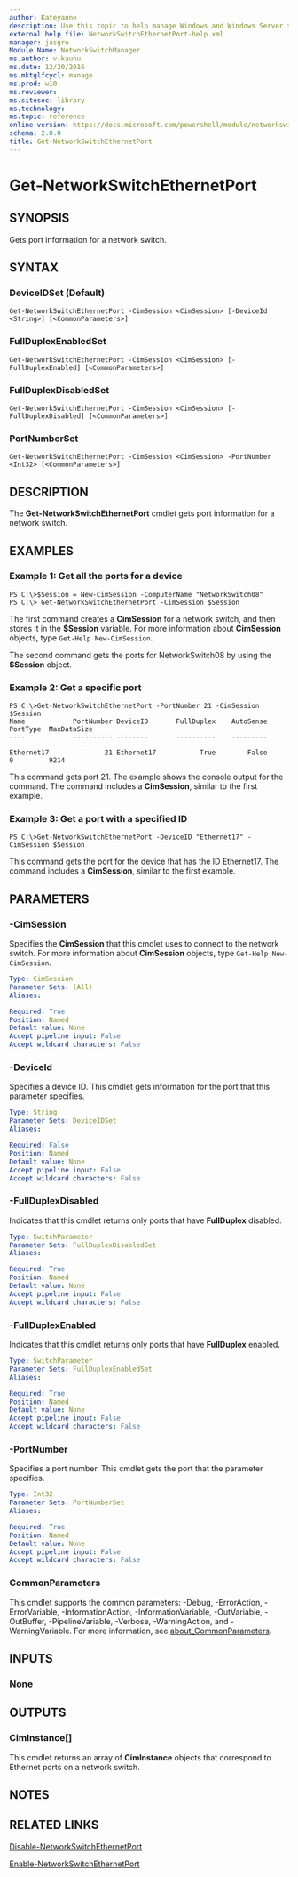 ```yaml
---
author: Kateyanne
description: Use this topic to help manage Windows and Windows Server technologies with Windows PowerShell.
external help file: NetworkSwitchEthernetPort-help.xml
manager: jasgro
Module Name: NetworkSwitchManager
ms.author: v-kaunu
ms.date: 12/20/2016
ms.mktglfcycl: manage
ms.prod: w10
ms.reviewer: 
ms.sitesec: library
ms.technology: 
ms.topic: reference
online version: https://docs.microsoft.com/powershell/module/networkswitchmanager/get-networkswitchethernetport?view=windowsserver2016-ps&wt.mc_id=ps-gethelp
schema: 2.0.0
title: Get-NetworkSwitchEthernetPort
---
```


# Get-NetworkSwitchEthernetPort

## SYNOPSIS
Gets port information for a network switch.

## SYNTAX

### DeviceIDSet (Default)
```
Get-NetworkSwitchEthernetPort -CimSession <CimSession> [-DeviceId <String>] [<CommonParameters>]
```

### FullDuplexEnabledSet
```
Get-NetworkSwitchEthernetPort -CimSession <CimSession> [-FullDuplexEnabled] [<CommonParameters>]
```

### FullDuplexDisabledSet
```
Get-NetworkSwitchEthernetPort -CimSession <CimSession> [-FullDuplexDisabled] [<CommonParameters>]
```

### PortNumberSet
```
Get-NetworkSwitchEthernetPort -CimSession <CimSession> -PortNumber <Int32> [<CommonParameters>]
```

## DESCRIPTION
The **Get-NetworkSwitchEthernetPort** cmdlet gets port information for a network switch.

## EXAMPLES

### Example 1: Get all the ports for a device
```
PS C:\>$Session = New-CimSession -ComputerName "NetworkSwitch08"
PS C:\> Get-NetworkSwitchEthernetPort -CimSession $Session
```

The first command creates a **CimSession** for a network switch, and then stores it in the **$Session** variable.
For more information about **CimSession** objects, type `Get-Help New-CimSession`.

The second command gets the ports for NetworkSwitch08 by using the **$Session** object.

### Example 2: Get a specific port
```
PS C:\>Get-NetworkSwitchEthernetPort -PortNumber 21 -CimSession $Session
Name            PortNumber DeviceID       FullDuplex    AutoSense     PortType  MaxDataSize
----            ---------- --------       ----------    ---------     --------  -----------
Ethernet17              21 Ethernet17           True        False            0         9214
```

This command gets port 21.
The example shows the console output for the command.
The command includes a **CimSession**, similar to the first example.

### Example 3: Get a port with a specified ID
```
PS C:\>Get-NetworkSwitchEthernetPort -DeviceID "Ethernet17" -CimSession $Session
```

This command gets the port for the device that has the ID Ethernet17.
The command includes a **CimSession**, similar to the first example.

## PARAMETERS

### -CimSession
Specifies the **CimSession** that this cmdlet uses to connect to the network switch.
For more information about **CimSession** objects, type `Get-Help New-CimSession`.

```yaml
Type: CimSession
Parameter Sets: (All)
Aliases: 

Required: True
Position: Named
Default value: None
Accept pipeline input: False
Accept wildcard characters: False
```

### -DeviceId
Specifies a device ID.
This cmdlet gets information for the port that this parameter specifies.

```yaml
Type: String
Parameter Sets: DeviceIDSet
Aliases: 

Required: False
Position: Named
Default value: None
Accept pipeline input: False
Accept wildcard characters: False
```

### -FullDuplexDisabled
Indicates that this cmdlet returns only ports that have **FullDuplex** disabled.

```yaml
Type: SwitchParameter
Parameter Sets: FullDuplexDisabledSet
Aliases: 

Required: True
Position: Named
Default value: None
Accept pipeline input: False
Accept wildcard characters: False
```

### -FullDuplexEnabled
Indicates that this cmdlet returns only ports that have **FullDuplex** enabled.

```yaml
Type: SwitchParameter
Parameter Sets: FullDuplexEnabledSet
Aliases: 

Required: True
Position: Named
Default value: None
Accept pipeline input: False
Accept wildcard characters: False
```

### -PortNumber
Specifies a port number.
This cmdlet gets the port that the parameter specifies.

```yaml
Type: Int32
Parameter Sets: PortNumberSet
Aliases: 

Required: True
Position: Named
Default value: None
Accept pipeline input: False
Accept wildcard characters: False
```

### CommonParameters
This cmdlet supports the common parameters: -Debug, -ErrorAction, -ErrorVariable, -InformationAction, -InformationVariable, -OutVariable, -OutBuffer, -PipelineVariable, -Verbose, -WarningAction, and -WarningVariable. For more information, see [about_CommonParameters](https://go.microsoft.com/fwlink/?LinkID=113216).

## INPUTS

### None

## OUTPUTS

### CimInstance[]
This cmdlet returns an array of **CimInstance** objects that correspond to Ethernet ports on a network switch.

## NOTES

## RELATED LINKS

[Disable-NetworkSwitchEthernetPort](./Disable-NetworkSwitchEthernetPort.md)

[Enable-NetworkSwitchEthernetPort](./Enable-NetworkSwitchEthernetPort.md)

